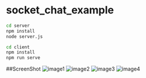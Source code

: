 # socket_chat_example

```bash
cd server
npm install
node server.js
```
```bash
cd client
npm install
npm run serve
```

##ScreenShot
![image1](https://user-images.githubusercontent.com/43382559/71559194-bfd79f00-2a9e-11ea-911f-895afcbfbf8e.png)
![image2](https://user-images.githubusercontent.com/43382559/71559195-c0703580-2a9e-11ea-9b2f-97230e7bfc1a.png)
![image3](https://user-images.githubusercontent.com/43382559/71559196-c0703580-2a9e-11ea-95b0-cc24a0f22dc6.png)
![image4](https://user-images.githubusercontent.com/43382559/71559193-bfd79f00-2a9e-11ea-9445-87991d8c5e6a.png)
